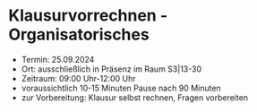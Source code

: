 # Klausurvorrechnen - Organisatorisches
- Termin: 25.09.2024
- Ort: ausschließlich in Präsenz im Raum S3|13-30
- Zeitraum: 09:00 Uhr-12:00 Uhr
- voraussichtlich 10-15 Minuten Pause nach 90 Minuten
- zur Vorbereitung: Klausur selbst rechnen, Fragen vorbereiten